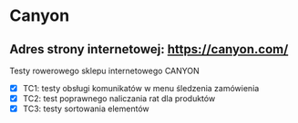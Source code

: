 # Canyon

## Adres strony internetowej: https://canyon.com/
Testy rowerowego sklepu internetowego CANYON
- [x] TC1: testy obsługi komunikatów w menu śledzenia zamówienia
- [x] TC2: test poprawnego naliczania rat dla produktów
- [x] TC3: testy sortowania elementów
